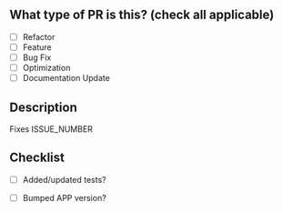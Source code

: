 ## What type of PR is this? (check all applicable)

- [ ] Refactor
- [ ] Feature
- [ ] Bug Fix
- [ ] Optimization
- [ ] Documentation Update

## Description

Fixes ISSUE_NUMBER

## Checklist

- [ ] Added/updated tests?
- [ ] Bumped APP version?

